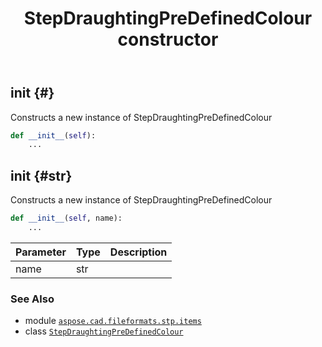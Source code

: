 ﻿---
title: StepDraughtingPreDefinedColour constructor
second_title: Aspose.CAD for Python via .NET API References
description: 
type: docs
weight: 10
url: /python-net/aspose.cad.fileformats.stp.items/stepdraughtingpredefinedcolour/__init__/
is_root: false
---

## __init__ {#}

Constructs a new instance of StepDraughtingPreDefinedColour



```python
def __init__(self):
    ...
```




## __init__ {#str}

Constructs a new instance of StepDraughtingPreDefinedColour



```python
def __init__(self, name):
    ...
```


| Parameter | Type | Description |
| :- | :- | :- |
| name | str |  |



### See Also
* module [`aspose.cad.fileformats.stp.items`](../../)
* class [`StepDraughtingPreDefinedColour`](/cad/python-net/aspose.cad.fileformats.stp.items/stepdraughtingpredefinedcolour)
